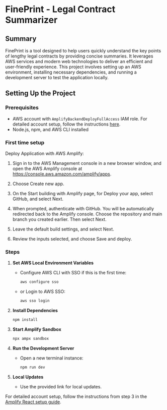 # FinePrint - Legal Contract Summarizer

## Summary

FinePrint is a tool designed to help users quickly understand the key points of lengthy legal contracts by providing concise summaries. It leverages AWS services and modern web technologies to deliver an efficient and user-friendly experience. This project involves setting up an AWS environment, installing necessary dependencies, and running a development server to test the application locally.

## Setting Up the Project

### Prerequisites

- AWS account  with `AmplifyBackendDeployFullAccess` IAM role. For detailed account setup, follow the instructions [here](https://docs.amplify.aws/react/start/account-setup/).
- Node.js, npm, and AWS CLI installed

### First time setup

Deploy Application with AWS Amplify:

1. Sign in to the AWS Management console in a new browser window, and open the AWS Amplify console at https://console.aws.amazon.com/amplify/apps.

2. Choose Create new app. 

3. On the Start building with Amplify page, for Deploy your app, select GitHub, and select Next.

4. When prompted, authenticate with GitHub. You will be automatically redirected back to the Amplify console. Choose the repository and main branch you created earlier. Then select Next.

5. Leave the default build settings, and select Next.

6. Review the inputs selected, and choose Save and deploy.

### Steps

1. **Set AWS Local Environment Variables**
    - Configure AWS CLI with SSO if this is the first time:
      ```sh
      aws configure sso
      ```
    - or Login to AWS SSO:
      ```sh
      aws sso login
      ```

2. **Install Dependencies**
    ```sh
    npm install
    ```

3. **Start Amplify Sandbox**
    ```sh
    npx ampx sandbox
    ```

4. **Run the Development Server**
    - Open a new terminal instance:
      ```sh
      npm run dev
      ```

5. **Local Updates**
    - Use the provided link for local updates.

For detailed account setup, follow the instructions from step 3 in the [Amplify React setup guide](https://docs.amplify.aws/react/start/account-setup/).
